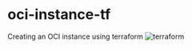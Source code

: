 # oci-instance-tf
Creating an OCI instance using terraform
![terraform](https://www.datocms-assets.com/2885/1620155116-brandhcterraformverticalcolor.svg)
